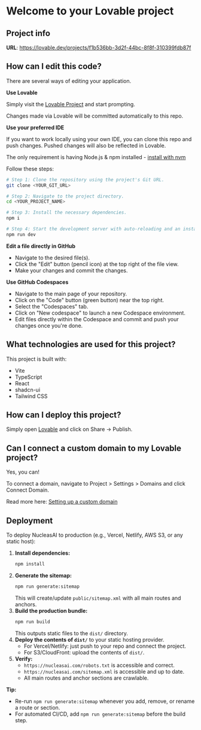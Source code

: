 # Welcome to your Lovable project

## Project info

**URL**: https://lovable.dev/projects/f1b536bb-3d2f-44bc-8f8f-310399fdb87f

## How can I edit this code?

There are several ways of editing your application.

**Use Lovable**

Simply visit the [Lovable Project](https://lovable.dev/projects/f1b536bb-3d2f-44bc-8f8f-310399fdb87f) and start prompting.

Changes made via Lovable will be committed automatically to this repo.

**Use your preferred IDE**

If you want to work locally using your own IDE, you can clone this repo and push changes. Pushed changes will also be reflected in Lovable.

The only requirement is having Node.js & npm installed - [install with nvm](https://github.com/nvm-sh/nvm#installing-and-updating)

Follow these steps:

```sh
# Step 1: Clone the repository using the project's Git URL.
git clone <YOUR_GIT_URL>

# Step 2: Navigate to the project directory.
cd <YOUR_PROJECT_NAME>

# Step 3: Install the necessary dependencies.
npm i

# Step 4: Start the development server with auto-reloading and an instant preview.
npm run dev
```

**Edit a file directly in GitHub**

- Navigate to the desired file(s).
- Click the "Edit" button (pencil icon) at the top right of the file view.
- Make your changes and commit the changes.

**Use GitHub Codespaces**

- Navigate to the main page of your repository.
- Click on the "Code" button (green button) near the top right.
- Select the "Codespaces" tab.
- Click on "New codespace" to launch a new Codespace environment.
- Edit files directly within the Codespace and commit and push your changes once you're done.

## What technologies are used for this project?

This project is built with:

- Vite
- TypeScript
- React
- shadcn-ui
- Tailwind CSS

## How can I deploy this project?

Simply open [Lovable](https://lovable.dev/projects/f1b536bb-3d2f-44bc-8f8f-310399fdb87f) and click on Share -> Publish.

## Can I connect a custom domain to my Lovable project?

Yes, you can!

To connect a domain, navigate to Project > Settings > Domains and click Connect Domain.

Read more here: [Setting up a custom domain](https://docs.lovable.dev/tips-tricks/custom-domain#step-by-step-guide)

## Deployment

To deploy NucleasAI to production (e.g., Vercel, Netlify, AWS S3, or any static host):

1. **Install dependencies:**
   ```sh
   npm install
   ```
2. **Generate the sitemap:**
   ```sh
   npm run generate:sitemap
   ```
   This will create/update `public/sitemap.xml` with all main routes and anchors.
3. **Build the production bundle:**
   ```sh
   npm run build
   ```
   This outputs static files to the `dist/` directory.
4. **Deploy the contents of `dist/`** to your static hosting provider.
   - For Vercel/Netlify: just push to your repo and connect the project.
   - For S3/CloudFront: upload the contents of `dist/`.
5. **Verify:**
   - `https://nucleasai.com/robots.txt` is accessible and correct.
   - `https://nucleasai.com/sitemap.xml` is accessible and up to date.
   - All main routes and anchor sections are crawlable.

**Tip:**
- Re-run `npm run generate:sitemap` whenever you add, remove, or rename a route or section.
- For automated CI/CD, add `npm run generate:sitemap` before the build step.
